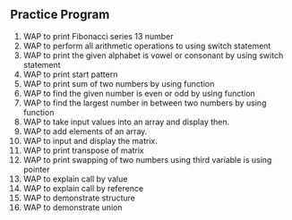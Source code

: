 ## Practice Program

1. WAP to print Fibonacci series 13 number
2. WAP to perform all arithmetic operations to using switch statement
3. WAP to print the given alphabet is vowel or consonant by using switch statement
4. WAP to print start pattern
5. WAP to print sum of two numbers by using function
6. WAP to find the given number is even or odd by using function
7. WAP to find the largest number in between two numbers by using function
8. WAP to take input values into an array and display then. 
9. WAP to add elements of an array.
10. WAP to input and display the matrix.
11. WAP to print transpose of matrix
12. WAP to print swapping of two numbers using third variable is using pointer
13. WAP to explain call by value
14. WAP to explain call by reference
15. WAP to demonstrate structure
16. WAP to demonstrate union 